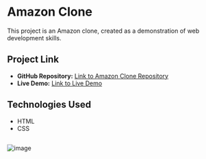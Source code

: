 # Amazon Clone

This project is an Amazon clone, created as a demonstration of web development skills. 
## Project Link

- **GitHub Repository:** [Link to Amazon Clone Repository](https://github.com/PR3MM/Amazon-Clone)
- **Live Demo:** [Link to Live Demo ](https://youramazonclonedemo.com](https://amazon-clone-com.netlify.app/))


## Technologies Used

- HTML
- CSS
##
![image](https://github.com/PR3MM/Amazon-Clone/assets/123472738/d9478b3d-e309-4b4b-8e95-b31f06a82f91)

